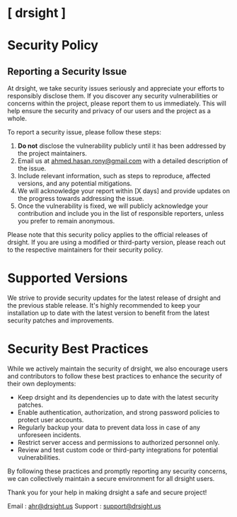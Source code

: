 # [ drsight ]

# Security Policy

## Reporting a Security Issue

At drsight, we take security issues seriously and appreciate your efforts to responsibly disclose them. If you discover any security vulnerabilities or concerns within the project, please report them to us immediately. This will help ensure the security and privacy of our users and the project as a whole.

To report a security issue, please follow these steps:

1. **Do not** disclose the vulnerability publicly until it has been addressed by the project maintainers.
2. Email us at [ahmed.hasan.rony@gmail.com](mailto:ahmed.hasan.rony@gmail.com) with a detailed description of the issue.
3. Include relevant information, such as steps to reproduce, affected versions, and any potential mitigations.
4. We will acknowledge your report within [X days] and provide updates on the progress towards addressing the issue.
5. Once the vulnerability is fixed, we will publicly acknowledge your contribution and include you in the list of responsible reporters, unless you prefer to remain anonymous.

Please note that this security policy applies to the official releases of drsight. If you are using a modified or third-party version, please reach out to the respective maintainers for their security policy.

# Supported Versions

We strive to provide security updates for the latest release of drsight and the previous stable release. It's highly recommended to keep your installation up to date with the latest version to benefit from the latest security patches and improvements.

# Security Best Practices

While we actively maintain the security of drsight, we also encourage users and contributors to follow these best practices to enhance the security of their own deployments:

- Keep drsight and its dependencies up to date with the latest security patches.
- Enable authentication, authorization, and strong password policies to protect user accounts.
- Regularly backup your data to prevent data loss in case of any unforeseen incidents.
- Restrict server access and permissions to authorized personnel only.
- Review and test custom code or third-party integrations for potential vulnerabilities.

By following these practices and promptly reporting any security concerns, we can collectively maintain a secure environment for all drsight users.

Thank you for your help in making drsight a safe and secure project!

Email : [ahr@drsight.us](mailto:ahr@drsight.us)
Support : [support@drsight.us](mailto:support@drsight.us)


